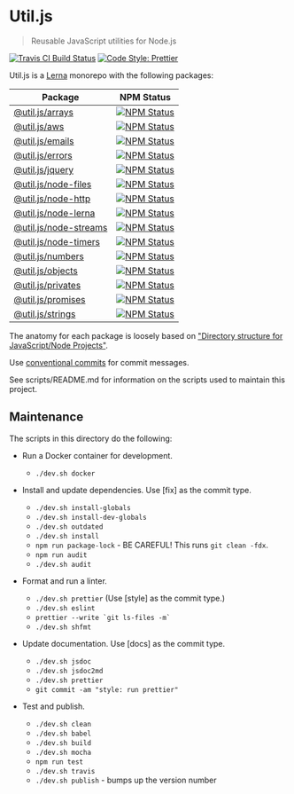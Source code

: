 # Util.js

> Reusable JavaScript utilities for Node.js

<p>
  <a href="https://travis-ci.org/creemama/utiljs"><img alt="Travis CI Build Status" src="https://img.shields.io/travis/creemama/utiljs/master.svg?style=flat-square&label=Travis+CI"></a>
  <a href="https://github.com/prettier/prettier"><img alt="Code Style: Prettier" src="https://img.shields.io/badge/code_style-prettier-ff69b4.svg?style=flat-square"></a>
</p>

Util.js is a [Lerna](https://lerna.js.org/) monorepo with the following packages:

| Package                                                                                              |                                                                            NPM Status                                                                            |
| ---------------------------------------------------------------------------------------------------- | :--------------------------------------------------------------------------------------------------------------------------------------------------------------: |
| [@util.js/arrays](https://github.com/creemama/utiljs/tree/master/packages/utiljs-arrays)             |       <a href="https://www.npmjs.com/package/@util.js/arrays"><img alt="NPM Status" src="https://img.shields.io/npm/v/@util.js/arrays.svg?style=flat"></a>       |
| [@util.js/aws](https://github.com/creemama/utiljs/tree/master/packages/utiljs-aws)                   |          <a href="https://www.npmjs.com/package/@util.js/aws"><img alt="NPM Status" src="https://img.shields.io/npm/v/@util.js/aws.svg?style=flat"></a>          |
| [@util.js/emails](https://github.com/creemama/utiljs/tree/master/packages/utiljs-emails)             |       <a href="https://www.npmjs.com/package/@util.js/emails"><img alt="NPM Status" src="https://img.shields.io/npm/v/@util.js/emails.svg?style=flat"></a>       |
| [@util.js/errors](https://github.com/creemama/utiljs/tree/master/packages/utiljs-errors)             |       <a href="https://www.npmjs.com/package/@util.js/errors"><img alt="NPM Status" src="https://img.shields.io/npm/v/@util.js/errors.svg?style=flat"></a>       |
| [@util.js/jquery](https://github.com/creemama/utiljs/tree/master/packages/utiljs-jquery)             |       <a href="https://www.npmjs.com/package/@util.js/jquery"><img alt="NPM Status" src="https://img.shields.io/npm/v/@util.js/jquery.svg?style=flat"></a>       |
| [@util.js/node-files](https://github.com/creemama/utiljs/tree/master/packages/utiljs-node-files)     |   <a href="https://www.npmjs.com/package/@util.js/node-files"><img alt="NPM Status" src="https://img.shields.io/npm/v/@util.js/node-files.svg?style=flat"></a>   |
| [@util.js/node-http](https://github.com/creemama/utiljs/tree/master/packages/utiljs-node-http)       |    <a href="https://www.npmjs.com/package/@util.js/node-http"><img alt="NPM Status" src="https://img.shields.io/npm/v/@util.js/node-http.svg?style=flat"></a>    |
| [@util.js/node-lerna](https://github.com/creemama/utiljs/tree/master/packages/utiljs-node-lerna)     |   <a href="https://www.npmjs.com/package/@util.js/node-lerna"><img alt="NPM Status" src="https://img.shields.io/npm/v/@util.js/node-lerna.svg?style=flat"></a>   |
| [@util.js/node-streams](https://github.com/creemama/utiljs/tree/master/packages/utiljs-node-streams) | <a href="https://www.npmjs.com/package/@util.js/node-streams"><img alt="NPM Status" src="https://img.shields.io/npm/v/@util.js/node-streams.svg?style=flat"></a> |
| [@util.js/node-timers](https://github.com/creemama/utiljs/tree/master/packages/utiljs-node-timers)   |  <a href="https://www.npmjs.com/package/@util.js/node-timers"><img alt="NPM Status" src="https://img.shields.io/npm/v/@util.js/node-timers.svg?style=flat"></a>  |
| [@util.js/numbers](https://github.com/creemama/utiljs/tree/master/packages/utiljs-numbers)           |      <a href="https://www.npmjs.com/package/@util.js/numbers"><img alt="NPM Status" src="https://img.shields.io/npm/v/@util.js/numbers.svg?style=flat"></a>      |
| [@util.js/objects](https://github.com/creemama/utiljs/tree/master/packages/utiljs-objects)           |      <a href="https://www.npmjs.com/package/@util.js/objects"><img alt="NPM Status" src="https://img.shields.io/npm/v/@util.js/objects.svg?style=flat"></a>      |
| [@util.js/privates](https://github.com/creemama/utiljs/tree/master/packages/utiljs-privates)         |     <a href="https://www.npmjs.com/package/@util.js/privates"><img alt="NPM Status" src="https://img.shields.io/npm/v/@util.js/privates.svg?style=flat"></a>     |
| [@util.js/promises](https://github.com/creemama/utiljs/tree/master/packages/utiljs-promises)         |     <a href="https://www.npmjs.com/package/@util.js/promises"><img alt="NPM Status" src="https://img.shields.io/npm/v/@util.js/promises.svg?style=flat"></a>     |
| [@util.js/strings](https://github.com/creemama/utiljs/tree/master/packages/utiljs-strings)           |      <a href="https://www.npmjs.com/package/@util.js/strings"><img alt="NPM Status" src="https://img.shields.io/npm/v/@util.js/strings.svg?style=flat"></a>      |

The anatomy for each package is loosely based on ["Directory structure for JavaScript/Node Projects"](https://gist.github.com/tracker1/59f2c13044315f88bee9).

Use [conventional commits](https://github.com/pvdlg/conventional-changelog-metahub) for commit messages.

See scripts/README.md for information on the scripts used to maintain this project.

## Maintenance

The scripts in this directory do the following:

- Run a Docker container for development.

  - `./dev.sh docker`

- Install and update dependencies. Use [fix] as the commit type.

  - `./dev.sh install-globals`
  - `./dev.sh install-dev-globals`
  - `./dev.sh outdated`
  - `./dev.sh install`
  - `npm run package-lock` - BE CAREFUL! This runs `git clean -fdx`.
  - `npm run audit`
  - `./dev.sh audit`

- Format and run a linter.

  - `./dev.sh prettier` (Use [style] as the commit type.)
  - `./dev.sh eslint`
  - `` prettier --write `git ls-files -m` ``
  - `./dev.sh shfmt`

- Update documentation. Use [docs] as the commit type.

  - `./dev.sh jsdoc`
  - `./dev.sh jsdoc2md`
  - `./dev.sh prettier`
  - `git commit -am "style: run prettier"`

- Test and publish.

  - `./dev.sh clean`
  - `./dev.sh babel`
  - `./dev.sh build`
  - `./dev.sh mocha`
  - `npm run test`
  - `./dev.sh travis`
  - `./dev.sh publish` - bumps up the version number
